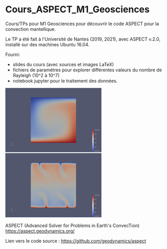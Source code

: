 # Cours_ASPECT_M1_Geosciences

Cours/TPs pour M1 Geosciences pour découvrir le code ASPECT pour la convection mantellique.

Le TP a été fait à l'Université de Nantes (2019, 2021), avec ASPECT v.2.0, installé sur des machines Ubuntu 16.04. 

Fourni: 
- slides du cours (avec sources et images LaTeX)
- fichiers de paramètres pour explorer différentes valeurs du nombre de Rayleigh (10^2 à 10^7)
- notebook jupyter pour le traitement des données.


<img src="./sources_latex/fig/screen_Ra1e4.png" width="300"> <img src="./sources_latex/fig/screen_Ra3e6.png" width="300">

ASPECT (Advanced Solver for Problems in Earth's ConvecTion) https://aspect.geodynamics.org/

Lien vers le code source : https://github.com/geodynamics/aspect
